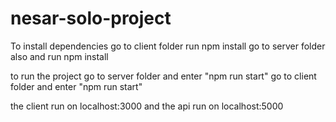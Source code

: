 # nesar-solo-project


To install dependencies 
go to client folder run npm install
go to server folder also and run npm install

to run the project 
go to server folder and enter "npm run start"
go to client folder and enter "npm run start" 

the client run on localhost:3000 and the api run on localhost:5000